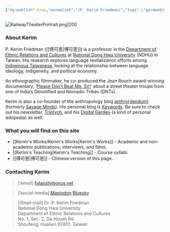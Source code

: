 ```yaml
---
{"dg-publish":true,"permalink":"/P. Kerim Friedman/","tags":["gardenEntry"]}
---
```


![RailwayTheaterPortrait.png|200](/img/user/_media/RailwayTheaterPortrait.png)

### About Kerim
P. Kerim Friedman ([[傅可恩\|傅可恩]]) is a professor in the [Department of Ethnic Relations and Cultures](https://rc025.ndhu.edu.tw/?Lang=en) at [National Dong Hwa University](https://epage.ndhu.edu.tw/bin/home.php?Lang=en) (NDHU) in Taiwan. His research explores language revitalization efforts among [Indigenous Taiwanese](https://en.wikipedia.org/wiki/Taiwanese_indigenous_peoples), looking at the relationship between language ideology, indigeneity, and political economy.

An ethnographic filmmaker, he co-produced the Jean Rouch award-winning documentary, ‘[Please Don’t Beat Me, Sir!](https://pleasedontbeatmesir.fournineandahalf.com/)’ about a street theater troupe from one of India’s Denotified and Nomadic Tribes (DNTs).

Kerim is also a co-founder of the anthropology blog [anthro{dendum}](https://anthrodendum.org/) (formerly [Savage Minds](https://savageminds.org/)). His personal blog is [Keywords](https://keywords.oxus.net/). Be sure to check out his newsletter, [Triptych](https://triptych.oxus.net), and his [Digital Garden](https://garden.oxus.net) (a kind of personal wikipedia) as well.
### What you will find on this site
- [[Kerim's Works/Kerim's Works\|Kerim's Works]] - Academic and non-academic publications, interviews, and films.
 - [[Kerim's Teaching\|Kerim's Teaching]] - Course syllabi.
- [[傅可恩\|傅可恩]] - Chinese version of this page.
### Contacting Kerim
>[!email]
>fulaoshi@oxus.net

 >[!social-media]
 >[Mastodon](https://zirk.us/@kerim)
 >[Bluesky](https://bsky.app/profile/kerim.oxus.net)

>[!Snail-mail]
>Dr. P. Kerim Friedman  
>National Dong Hwa University  
>Department of Ethnic Relations and Cultures  
>No. 1, Sec. 2, Da Hsueh Rd.  
>Shoufeng, Hualien 97401, Taiwan  
